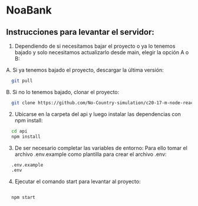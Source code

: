# NoaBank


## Instrucciones para levantar el servidor:

1) Dependiendo de si necesitamos bajar el proyecto o  ya lo tenemos bajado y solo
necesitamos actualizarlo desde main, elegir la opción A o B:

A. Si ya tenemos bajado el proyecto, descargar la última versión:

```bash
  git pull
```

B. Si no lo tenemos bajado, clonar el proyecto:

```bash
  git clone https://github.com/No-Country-simulation/c20-17-m-node-react.git
```


2) Ubicarse en la carpeta del api y luego instalar las dependencias con npm install:

```bash
  cd api
  npm install
```

3) De ser necesario completar las variables de entorno: Para ello tomar el archivo .env.example como 
plantilla para crear el archivo .env:

```bash
  .env.example
  .env
```
4) Ejecutar el comando start para levantar al proyecto:

```bash

  npm start

```
